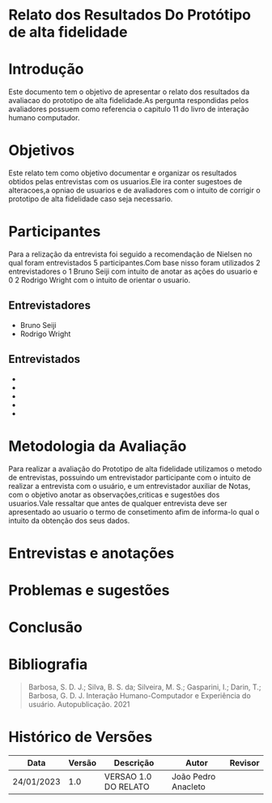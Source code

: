 # Relato dos Resultados Do Protótipo de alta fidelidade

# Introdução

Este documento tem o objetivo de apresentar o relato dos resultados da avaliacao do prototipo de alta fidelidade.As pergunta respondidas pelos avaliadores possuem como referencia o capitulo 11 do livro de interação humano computador.

# Objetivos

Este relato tem como objetivo documentar e organizar os resultados obtidos pelas entrevistas com os usuarios.Ele ira conter sugestoes de alteracoes,a opniao de usuarios e de avaliadores com o intuito de corrigir o prototipo de alta fidelidade caso seja necessario.

# Participantes

Para a relização da entrevista foi seguido a recomendação de Nielsen no qual foram entrevistados 5 participantes.Com base nisso foram utilizados 2 entrevistadores o 1 Bruno Seiji com intuito de anotar as ações do usuario e 0 2 Rodrigo Wright com o intuito de orientar o usuario.

## Entrevistadores

- Bruno Seiji
- Rodrigo Wright

## Entrevistados

-
-
-
-
-

# Metodologia da Avaliação

Para realizar a avaliação do Prototipo de alta fidelidade utilizamos o metodo de entrevistas, possuindo um entrevistador participante com o intuito de realizar a entrevista com o usuário, e um entrevistador auxiliar de Notas, com o objetivo anotar as observações,criticas e sugestões dos usuarios.Vale ressaltar que antes de qualquer entrevista deve ser apresentado ao usuario o termo de consetimento afim de informa-lo qual o intuito da obtenção dos seus dados.

# Entrevistas e anotações

# Problemas e sugestões

# Conclusão

# Bibliografia

> Barbosa, S. D. J.; Silva, B. S. da; Silveira, M. S.; Gasparini, I.; Darin, T.; Barbosa, G. D. J. Interação Humano-Computador e Experiência do usuário. Autopublicação. 2021

# Histórico de Versões

| Data       | Versão | Descrição            | Autor               | Revisor |
| ---------- | ------ | -------------------- | ------------------- | ------- |
| 24/01/2023 | 1.0    | VERSAO 1.0 DO RELATO | João Pedro Anacleto |         |
